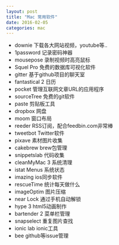 ```yaml
---
layout: post
title: "Mac 常用软件"
date: 2016-02-05
categories: mac
---
```


* downie 下载各大网站视频，youtube等..
* 1password 记录密码神器
* mousepose 录制视频时高亮鼠标
* Squel Pro 免费的数据库可视化软件
* gitter 基于github项目的聊天室
* fantastical 2 日历
* pocket 管理互联网文章URL的应用程序
* sourceTree 免费的git软件
* paste 剪贴板工具
* dropbox 网盘
* moom 窗口布局
* reeder RSS订阅，配合feedbin.com非常棒
* tweetbot Twitter软件
* pixave 素材图片收集
* cakebrew brew包管理
* snippetslab 代码收集
* cleanMyMac 3 系统清理
* istat Menus 系统状态
* imazing ios同步软件
* rescueTime 统计每天做什么
* imageOptim 图片压缩
* near Lock 通过手机自动解锁
* hype 3 html5动画制作
* bartender 2 菜单栏管理
* snapselect 重复图片查找
* ionic lab ionic工具
* bee github等issue管理



